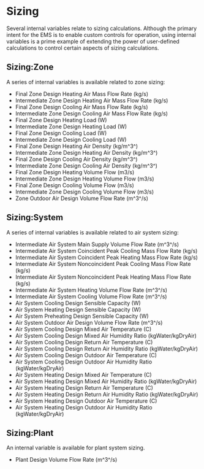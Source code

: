 # Sizing 

Several internal variables relate to sizing calculations. Although the primary intent for the EMS is to enable custom controls for operation, using internal variables is a prime example of extending the power of user-defined calculations to control certain aspects of sizing calculations.

## Sizing:Zone

A series of internal variables is available related to zone sizing:

- Final Zone Design Heating Air Mass Flow Rate (kg/s)
- Intermediate Zone Design Heating Air Mass Flow Rate (kg/s)
- Final Zone Design Cooling Air Mass Flow Rate (kg/s)
- Intermediate Zone Design Cooling Air Mass Flow Rate (kg/s)
- Final Zone Design Heating Load (W)
- Intermediate Zone Design Heating Load (W)
- Final Zone Design Cooling Load (W)
- Intermediate Zone Design Cooling Load (W)
- Final Zone Design Heating Air Density (kg/m^3^)
- Intermediate Zone Design Heating Air Density (kg/m^3^)
- Final Zone Design Cooling Air Density (kg/m^3^)
- Intermediate Zone Design Cooling Air Density (kg/m^3^)
- Final Zone Design Heating Volume Flow (m3/s)
- Intermediate Zone Design Heating Volume Flow (m3/s)
- Final Zone Design Cooling Volume Flow (m3/s)
- Intermediate Zone Design Cooling Volume Flow (m3/s)
- Zone Outdoor Air Design Volume Flow Rate (m^3^/s)

## Sizing:System

A series of internal variables is available related to air system sizing:

- Intermediate Air System Main Supply Volume Flow Rate (m^3^/s)
- Intermediate Air System Coincident Peak Cooling Mass Flow Rate (kg/s)
- Intermediate Air System Coincident Peak Heating Mass Flow Rate (kg/s)
- Intermediate Air System Noncoincident Peak Cooling Mass Flow Rate (kg/s)
- Intermediate Air System Noncoincident Peak Heating Mass Flow Rate (kg/s)
- Intermediate Air System Heating Volume Flow Rate (m^3^/s)
- Intermediate Air System Cooling Volume Flow Rate (m^3^/s)
- Air System Cooling Design Sensible Capacity (W)
- Air System Heating Design Sensible Capacity (W)
- Air System Preheating Design Sensible Capacity (W)
- Air System Outdoor Air Design Volume Flow Rate (m^3^/s)
- Air System Cooling Design Mixed Air Temperature (C)
- Air System Cooling Design Mixed Air Humidity Ratio (kgWater/kgDryAir)
- Air System Cooling Design Return Air Temperature (C)
- Air System Cooling Design Return Air Humidity Ratio (kgWater/kgDryAir)
- Air System Cooling Design Outdoor Air Temperature (C)
- Air System Cooling Design Outdoor Air Humidity Ratio (kgWater/kgDryAir)
- Air System Heating Design Mixed Air Temperature (C)
- Air System Heating Design Mixed Air Humidity Ratio (kgWater/kgDryAir)
- Air System Heating Design Return Air Temperature (C)
- Air System Heating Design Return Air Humidity Ratio (kgWater/kgDryAir)
- Air System Heating Design Outdoor Air Temperature (C)
- Air System Heating Design Outdoor Air Humidity Ratio (kgWater/kgDryAir)

## Sizing:Plant

An internal variable is available for plant system sizing.

- Plant Design Volume Flow Rate (m^3^/s)